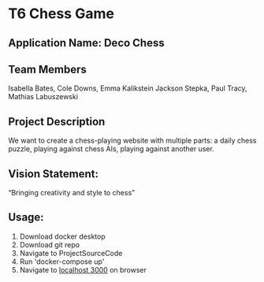 # T6 Chess Game
## Application Name: Deco Chess
## Team Members
Isabella Bates, Cole Downs, Emma Kalikstein
Jackson Stepka, Paul Tracy, Mathias Labuszewski

## Project Description
We want to create a chess-playing website with multiple parts: a daily chess puzzle, playing against chess AIs, playing against another user. 

## Vision Statement: 
“Bringing creativity and style to chess”

## Usage:
1. Download docker desktop
2. Download git repo
3. Navigate to ProjectSourceCode
4. Run 'docker-compose up'
5. Navigate to [localhost 3000](http://localhost:3000/) on browser
